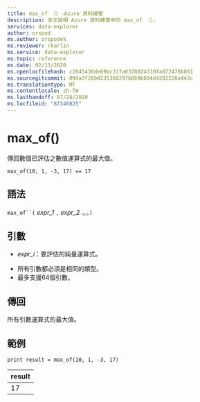```yaml
---
title: max_of （）-Azure 資料總管
description: 本文說明 Azure 資料總管中的 max_of （）。
services: data-explorer
author: orspod
ms.author: orspodek
ms.reviewer: rkarlin
ms.service: data-explorer
ms.topic: reference
ms.date: 02/13/2020
ms.openlocfilehash: c2045436de09bc31fa0378824310fa872478b861
ms.sourcegitcommit: 09da3f26b4235368297b8b9b604d4282228a443c
ms.translationtype: MT
ms.contentlocale: zh-TW
ms.lasthandoff: 07/28/2020
ms.locfileid: "87346825"
---
```

# <a name="max_of"></a>max_of()

傳回數個已評估之數值運算式的最大值。

```kusto
max_of(10, 1, -3, 17) == 17
```

## <a name="syntax"></a>語法

`max_of``(` *expr_1* `,` *expr_2* .。。`)`

## <a name="arguments"></a>引數

* *expr_i*：要評估的純量運算式。

- 所有引數都必須是相同的類型。
- 最多支援64個引數。

## <a name="returns"></a>傳回

所有引數運算式的最大值。

## <a name="example"></a>範例

<!-- csl: https://help.kusto.windows.net/Samples  -->
```kusto
print result = max_of(10, 1, -3, 17) 
```

|result|
|---|
|17|

